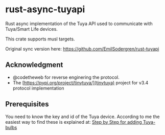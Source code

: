 # rust-async-tuyapi
Rust async implementation of the Tuya API used to communicate with Tuya/Smart Life devices.

This crate supports musl targets.

Original sync version here: https://github.com/EmilSodergren/rust-tuyapi

## Acknowledgment
- @codetheweb for reverse enginering the protocol.
- The [https://pypi.org/project/tinytuya/](tinytuya) project for v3.4 protocol implementation

## Prerequisites
You need to know the key and id of the Tuya device. According to me the easiest way to find these is explained at: [Step by Step for adding Tuya-bulbs](https://community.openhab.org/t/step-by-step-guide-for-adding-tuya-bulbs-wi-fi-smart-led-smart-life-app-to-oh2-using-tuya-mqtt-js-by-agentk/59371)

